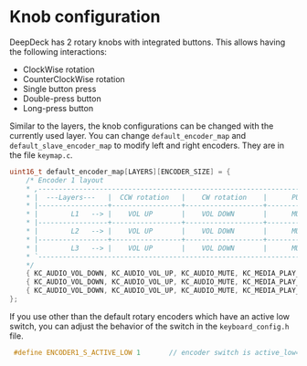 # Knob configuration

DeepDeck has 2 rotary knobs with integrated buttons. This allows having the following interactions:

* ClockWise rotation
* CounterClockWise rotation
* Single button press
* Double-press button
* Long-press button

Similar to the layers, the knob configurations can be changed with the currently used layer.
You can change `default_encoder_map` and `default_slave_encoder_map` to modify left and right encoders. They are in the file `keymap.c`.

``` c
uint16_t default_encoder_map[LAYERS][ENCODER_SIZE] = {
	/* Encoder 1 layout
	* ,-----------------------------------------------------------------------------------------------------------.
	* |  ---Layers---   |  CCW rotation   |    CW rotation    |      PUSH     |    LONG PUSH    |   DOUBLE PUSH   |
	* |-----------------+-----------------+-------------------+---------------+-----------------+-----------------|
	* |        L1   --> |    VOL UP       |    VOL DOWN       |      MUTE     |       PLAY      |    NEXT SONG    |
	* |-----------------+-----------------+-------------------+---------------+-----------------+-----------------|
	* |        L2   --> |    VOL UP       |    VOL DOWN       |      MUTE     |       PLAY      |    NEXT SONG    |
	* |-----------------+-----------------+-------------------+---------------+-----------------+-----------------|
	* |        L3   --> |    VOL UP       |    VOL DOWN       |      MUTE     |       PLAY      |    NEXT SONG    |
	* `-----------------------------------------------------------------------------------------------------------'
	*/
	{ KC_AUDIO_VOL_DOWN, KC_AUDIO_VOL_UP, KC_AUDIO_MUTE, KC_MEDIA_PLAY_PAUSE, KC_MEDIA_NEXT_TRACK },
	{ KC_AUDIO_VOL_DOWN, KC_AUDIO_VOL_UP, KC_AUDIO_MUTE, KC_MEDIA_PLAY_PAUSE, KC_MEDIA_NEXT_TRACK },
	{ KC_AUDIO_VOL_DOWN, KC_AUDIO_VOL_UP, KC_AUDIO_MUTE, KC_MEDIA_PLAY_PAUSE, KC_MEDIA_NEXT_TRACK }
};
```

If you use other than the default rotary encoders which have an active low switch, you can adjust the behavior of the switch in the `keyboard_config.h` file.

```c
 #define ENCODER1_S_ACTIVE_LOW 1	   // encoder switch is active_low=1 active_high=0
```
